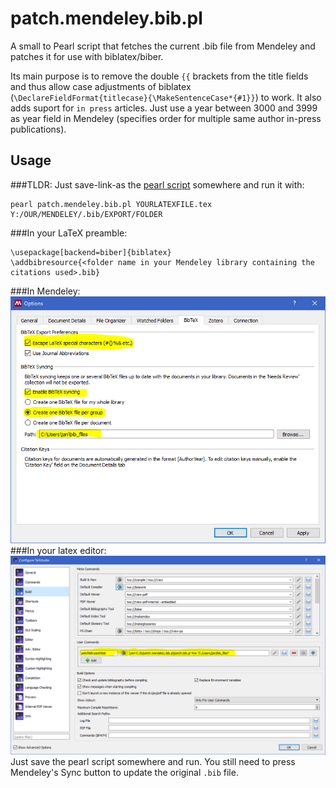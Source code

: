 # patch.mendeley.bib.pl
A small to Pearl script that fetches the current .bib file from Mendeley and patches it for use with biblatex/biber.

Its main purpose is to remove the double `{{` brackets from the title fields and thus allow case adjustments of biblatex (`\DeclareFieldFormat{titlecase}{\MakeSentenceCase*{#1}}`) to work. It also adds suport for `in press` articles. Just use a year between 3000 and 3999 as year field in Mendeley (specifies order for multiple same author in-press publications).
## Usage
###TLDR:
Just save-link-as the [pearl script](patch.mendeley.bib.pl?raw=True) somewhere and run it with:
    
    pearl patch.mendeley.bib.pl YOURLATEXFILE.tex Y:/OUR/MENDELEY/.bib/EXPORT/FOLDER
    

###In your LaTeX preamble:
    
    \usepackage[backend=biber]{biblatex}
    \addbibresource{<folder name in your Mendeley library containing the citations used>.bib}
###In Mendeley:
![Enable bib syncing in Mendeley!](documentation/usage_Mendeley.PNG)
###In your latex editor:
![Define an user command in your favourite LaTeX editor](documentation/usage_TeXstudio.PNG)
Just save the pearl script somewhere and run. 
You still need to press Mendeley's Sync button to update the original `.bib` file.
